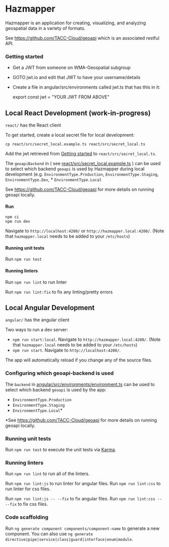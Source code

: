 # Hazmapper

Hazmapper is an application for creating, visualizing, and analyzing geospatial data in a variety of formats.

See https://github.com/TACC-Cloud/geoapi which is an associated restful API.

### Getting started
- Get a JWT from someone on WMA-Geospatial subgroup
- GOTO jwt.io and edit that JWT to have your username/details
- Create a file in angular/src/environments called jwt.ts that has this in it:

    export const jwt = "YOUR JWT FROM ABOVE"

## Local React Development (work-in-progress)

`react/` has the React client

To get started, create a local secret file for local development:
```
cp react/src/secret_local.example.ts react/src/secret_local.ts
```

Add the jwt retrieved from [Getting started](###getting-started) to `react/src/secret_local.ts`.  

The `geoapiBackend` in ( see [react/src/secret_local.example.ts](react/src/secret_local.example.ts) ) can be used to select which backend `geoapi` is used by Hazmapper during local development (e.g. `EnvironmentType.Production`, `EnvironmentType.Staging`, `EnvironmentType.Dev`, * `EnvironmentType.Local`

See https://github.com/TACC-Cloud/geoapi for more details on running geoapi locally.

#### Run

```
npm ci
npm run dev
```

Navigate to `http://localhost:4200/` or `http://hazmapper.local:4200/`.  (Note that `hazmapper.local` needs to be added to your `/etc/hosts`)

#### Running unit tests

Run `npm run test`

#### Running linters

Run `npm run lint` to run linter

Run `npm run lint:fix` to fix any linting/pretty errors

## Local Angular Development

`angular/` has the angular client

Two ways to run a dev server:
* `npm run start:local`. Navigate to `http://hazmapper.local:4200/`.  (Note that `hazmapper.local` needs to be added to your `/etc/hosts`)
* `npm run start`. Navigate to `http://localhost:4200/`.

The app will automatically reload if you change any of the source files.

### Configuring which geoapi-backend is used

The `backend` in [angular/src/environments/environment.ts](angular/src/environments/environment.ts) can be used to select which backend `geoapi` is used by the app:

* `EnvironmentType.Production`
* `EnvironmentType.Staging`
* `EnvironmentType.Local`\*

\*See https://github.com/TACC-Cloud/geoapi for more details on running geoapi locally.

### Running unit tests

Run `npm run test` to execute the unit tests via [Karma](https://karma-runner.github.io).

### Running linters

Run `npm run lint` to run all of the linters.

Run `npm run lint:js` to run linter for angular files.
Run `npm run lint:css` to run linter for css files.

Run `npm run lint:js -- --fix` to fix angular files.
Run `npm run lint:css -- --fix` to fix css files.

### Code scaffolding

Run `ng generate component components/component-name` to generate a new component. You can also use `ng generate directive|pipe|service|class|guard|interface|enum|module`.

